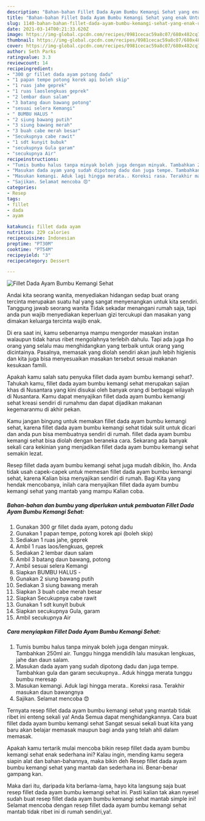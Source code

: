 ```yaml
---
description: "Bahan-bahan Fillet Dada Ayam Bumbu Kemangi Sehat yang enak Untuk Jualan"
title: "Bahan-bahan Fillet Dada Ayam Bumbu Kemangi Sehat yang enak Untuk Jualan"
slug: 1140-bahan-bahan-fillet-dada-ayam-bumbu-kemangi-sehat-yang-enak-untuk-jualan
date: 2021-03-14T00:21:33.620Z
image: https://img-global.cpcdn.com/recipes/0981cecac59a8c07/680x482cq70/fillet-dada-ayam-bumbu-kemangi-sehat-foto-resep-utama.jpg
thumbnail: https://img-global.cpcdn.com/recipes/0981cecac59a8c07/680x482cq70/fillet-dada-ayam-bumbu-kemangi-sehat-foto-resep-utama.jpg
cover: https://img-global.cpcdn.com/recipes/0981cecac59a8c07/680x482cq70/fillet-dada-ayam-bumbu-kemangi-sehat-foto-resep-utama.jpg
author: Seth Parks
ratingvalue: 3.3
reviewcount: 14
recipeingredient:
- "300 gr fillet dada ayam potong dadu"
- "1 papan tempe potong korek api boleh skip"
- "1 ruas jahe geprek"
- "1 ruas laoslengkuas geprek"
- "2 lembar daun salam"
- "3 batang daun bawang potong"
- "sesuai selera Kemangi"
- " BUMBU HALUS "
- "2 siung bawang putih"
- "3 siung bawang merah"
- "3 buah cabe merah besar"
- "Secukupnya cabe rawit"
- "1 sdt kunyit bubuk"
- "secukupnya Gula garam"
- "secukupnya Air"
recipeinstructions:
- "Tumis bumbu halus tanpa minyak boleh juga dengan minyak. Tambahkan 250ml air. Tunggu hingga mendidih lalu masukan lengkuas, jahe dan daun salam."
- "Masukan dada ayam yang sudah dipotong dadu dan juga tempe. Tambahkan gula dan garam secukupnya.. Aduk hingga merata tunggu bumbu meresap"
- "Masukan kemangi. Aduk lagi hingga merata.. Koreksi rasa. Terakhir masukan daun bawangnya"
- "Sajikan. Selamat mencoba 😍"
categories:
- Resep
tags:
- fillet
- dada
- ayam

katakunci: fillet dada ayam 
nutrition: 229 calories
recipecuisine: Indonesian
preptime: "PT30M"
cooktime: "PT54M"
recipeyield: "3"
recipecategory: Dessert

---
```



![Fillet Dada Ayam Bumbu Kemangi Sehat](https://img-global.cpcdn.com/recipes/0981cecac59a8c07/680x482cq70/fillet-dada-ayam-bumbu-kemangi-sehat-foto-resep-utama.jpg)

Andai kita seorang wanita, menyediakan hidangan sedap buat orang tercinta merupakan suatu hal yang sangat menyenangkan untuk kita sendiri. Tanggung jawab seorang  wanita Tidak sekadar menangani rumah saja, tapi anda pun wajib menyediakan keperluan gizi tercukupi dan masakan yang dimakan keluarga tercinta wajib enak.

Di era  saat ini, kamu sebenarnya mampu mengorder masakan instan walaupun tidak harus ribet mengolahnya terlebih dahulu. Tapi ada juga lho orang yang selalu mau menghidangkan yang terbaik untuk orang yang dicintainya. Pasalnya, memasak yang diolah sendiri akan jauh lebih higienis dan kita juga bisa menyesuaikan masakan tersebut sesuai makanan kesukaan famili. 



Apakah kamu salah satu penyuka fillet dada ayam bumbu kemangi sehat?. Tahukah kamu, fillet dada ayam bumbu kemangi sehat merupakan sajian khas di Nusantara yang kini disukai oleh banyak orang di berbagai wilayah di Nusantara. Kamu dapat menyajikan fillet dada ayam bumbu kemangi sehat kreasi sendiri di rumahmu dan dapat dijadikan makanan kegemaranmu di akhir pekan.

Kamu jangan bingung untuk memakan fillet dada ayam bumbu kemangi sehat, karena fillet dada ayam bumbu kemangi sehat tidak sulit untuk dicari dan anda pun bisa membuatnya sendiri di rumah. fillet dada ayam bumbu kemangi sehat bisa diolah dengan beraneka cara. Sekarang ada banyak sekali cara kekinian yang menjadikan fillet dada ayam bumbu kemangi sehat semakin lezat.

Resep fillet dada ayam bumbu kemangi sehat juga mudah dibikin, lho. Anda tidak usah capek-capek untuk memesan fillet dada ayam bumbu kemangi sehat, karena Kalian bisa menyajikan sendiri di rumah. Bagi Kita yang hendak mencobanya, inilah cara menyajikan fillet dada ayam bumbu kemangi sehat yang mantab yang mampu Kalian coba.

<!--inarticleads1-->

##### Bahan-bahan dan bumbu yang diperlukan untuk pembuatan Fillet Dada Ayam Bumbu Kemangi Sehat:

1. Gunakan 300 gr fillet dada ayam, potong dadu
1. Gunakan 1 papan tempe, potong korek api (boleh skip)
1. Sediakan 1 ruas jahe, geprek
1. Ambil 1 ruas laos/lengkuas, geprek
1. Sediakan 2 lembar daun salam
1. Ambil 3 batang daun bawang, potong
1. Ambil sesuai selera Kemangi
1. Siapkan  BUMBU HALUS -
1. Gunakan 2 siung bawang putih
1. Sediakan 3 siung bawang merah
1. Siapkan 3 buah cabe merah besar
1. Siapkan Secukupnya cabe rawit
1. Gunakan 1 sdt kunyit bubuk
1. Siapkan secukupnya Gula, garam
1. Ambil secukupnya Air




<!--inarticleads2-->

##### Cara menyiapkan Fillet Dada Ayam Bumbu Kemangi Sehat:

1. Tumis bumbu halus tanpa minyak boleh juga dengan minyak. Tambahkan 250ml air. Tunggu hingga mendidih lalu masukan lengkuas, jahe dan daun salam.
1. Masukan dada ayam yang sudah dipotong dadu dan juga tempe. Tambahkan gula dan garam secukupnya.. Aduk hingga merata tunggu bumbu meresap
1. Masukan kemangi. Aduk lagi hingga merata.. Koreksi rasa. Terakhir masukan daun bawangnya
1. Sajikan. Selamat mencoba 😍




Ternyata resep fillet dada ayam bumbu kemangi sehat yang mantab tidak ribet ini enteng sekali ya! Anda Semua dapat menghidangkannya. Cara buat fillet dada ayam bumbu kemangi sehat Sangat sesuai sekali buat kita yang baru akan belajar memasak maupun bagi anda yang telah ahli dalam memasak.

Apakah kamu tertarik mulai mencoba bikin resep fillet dada ayam bumbu kemangi sehat enak sederhana ini? Kalau ingin, mending kamu segera siapin alat dan bahan-bahannya, maka bikin deh Resep fillet dada ayam bumbu kemangi sehat yang mantab dan sederhana ini. Benar-benar gampang kan. 

Maka dari itu, daripada kita berlama-lama, hayo kita langsung saja buat resep fillet dada ayam bumbu kemangi sehat ini. Pasti kalian tak akan nyesel sudah buat resep fillet dada ayam bumbu kemangi sehat mantab simple ini! Selamat mencoba dengan resep fillet dada ayam bumbu kemangi sehat mantab tidak ribet ini di rumah sendiri,ya!.

